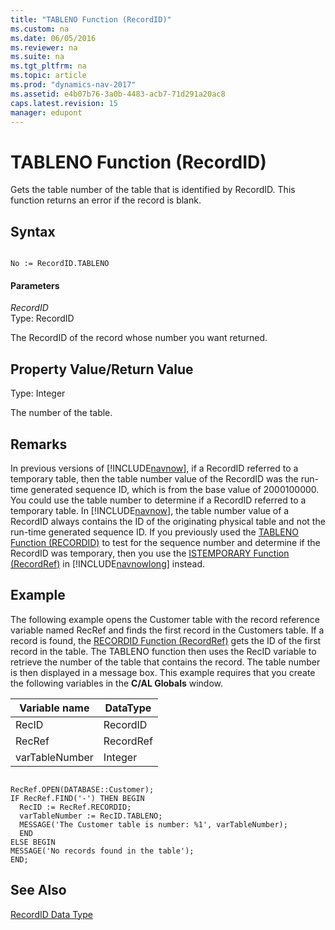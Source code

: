 ```yaml
---
title: "TABLENO Function (RecordID)"
ms.custom: na
ms.date: 06/05/2016
ms.reviewer: na
ms.suite: na
ms.tgt_pltfrm: na
ms.topic: article
ms.prod: "dynamics-nav-2017"
ms.assetid: e4b07b76-3a0b-4483-acb7-71d291a20ac8
caps.latest.revision: 15
manager: edupont
---
```

# TABLENO Function (RecordID)
Gets the table number of the table that is identified by RecordID. This function returns an error if the record is blank.  
  
## Syntax  
  
```  
  
No := RecordID.TABLENO  
```  
  
#### Parameters  
 *RecordID*  
 Type: RecordID  
  
 The RecordID of the record whose number you want returned.  
  
## Property Value/Return Value  
 Type: Integer  
  
 The number of the table.  
  
## Remarks  
 In previous versions of [!INCLUDE[navnow](includes/navnow_md.md)], if a RecordID referred to a temporary table, then the table number value of the RecordID was the run-time generated sequence ID, which is from the base value of 2000100000. You could use the table number to determine if a RecordID referred to a temporary table. In [!INCLUDE[navnow](includes/navnow_md.md)], the table number value of a RecordID always contains the ID of the originating physical table and not the run-time generated sequence ID. If you previously used the [TABLENO Function \(RECORDID\)](TABLENO-Function--RecordID-.md) to test for the sequence number and determine if the RecordID was temporary, then you use the [ISTEMPORARY Function \(RecordRef\)](ISTEMPORARY-Function--RecordRef-.md) in [!INCLUDE[navnowlong](includes/navnowlong_md.md)] instead.  
  
## Example  
 The following example opens the Customer table with the record reference variable named RecRef and finds the first record in the Customers table. If a record is found, the [RECORDID Function \(RecordRef\)](RECORDID-Function--RecordRef-.md) gets the ID of the first record in the table. The TABLENO function then uses the RecID variable to retrieve the number of the table that contains the record. The table number is then displayed in a message box. This example requires that you create the following variables in the **C/AL Globals** window.  
  
|Variable name|DataType|  
|-------------------|--------------|  
|RecID|RecordID|  
|RecRef|RecordRef|  
|varTableNumber|Integer|  
  
```  
  
RecRef.OPEN(DATABASE::Customer);  
IF RecRef.FIND('-') THEN BEGIN  
  RecID := RecRef.RECORDID;  
  varTableNumber := RecID.TABLENO;  
  MESSAGE('The Customer table is number: %1', varTableNumber);  
  END  
ELSE BEGIN  
MESSAGE('No records found in the table');  
END;  
```  
  
## See Also  
 [RecordID Data Type](RecordID-Data-Type.md)
